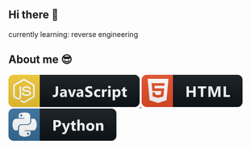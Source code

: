 ## Hi there 👋
currently learning: reverse engineering

## About me 😎

 <a href="#">
    <img src="languages/js.svg" alt="" style="vertical-align:top margin:6px 4px">
  </a>  
  <a href="#">
    <img src="languages/html.svg" alt="" style="vertical-align:top margin:6px 4px">
  </a>  
   <a href="#">
    <img src="languages/python.svg" alt="" style="vertical-align:top margin:6px 4px">
  </a>  
<!---
rbx-xxi/rbx-xxi is a ✨ special ✨ repository because its `README.md` (this file) appears on your GitHub profile.
You can click the Preview link to take a look at your changes.
--->
